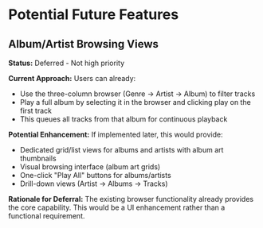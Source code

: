# Potential Future Features

## Album/Artist Browsing Views
**Status:** Deferred - Not high priority

**Current Approach:** Users can already:
- Use the three-column browser (Genre → Artist → Album) to filter tracks
- Play a full album by selecting it in the browser and clicking play on the first track
- This queues all tracks from that album for continuous playback

**Potential Enhancement:**
If implemented later, this would provide:
- Dedicated grid/list views for albums and artists with album art thumbnails
- Visual browsing interface (album art grids)
- One-click "Play All" buttons for albums/artists
- Drill-down views (Artist → Albums → Tracks)

**Rationale for Deferral:** The existing browser functionality already provides the core capability. This would be a UI enhancement rather than a functional requirement.

